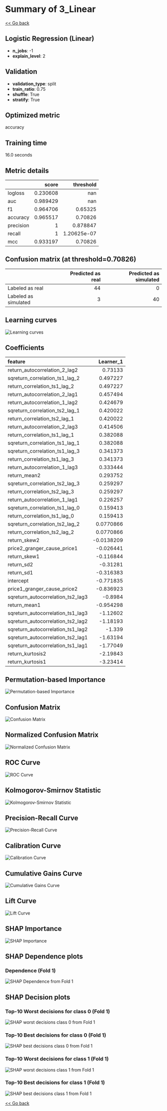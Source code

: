 # Summary of 3_Linear

[<< Go back](../README.md)


## Logistic Regression (Linear)
- **n_jobs**: -1
- **explain_level**: 2

## Validation
 - **validation_type**: split
 - **train_ratio**: 0.75
 - **shuffle**: True
 - **stratify**: True

## Optimized metric
accuracy

## Training time

16.0 seconds

## Metric details
|           |    score |     threshold |
|:----------|---------:|--------------:|
| logloss   | 0.230608 | nan           |
| auc       | 0.989429 | nan           |
| f1        | 0.964706 |   0.65325     |
| accuracy  | 0.965517 |   0.70826     |
| precision | 1        |   0.878847    |
| recall    | 1        |   1.20625e-07 |
| mcc       | 0.933197 |   0.70826     |


## Confusion matrix (at threshold=0.70826)
|                      |   Predicted as real |   Predicted as simulated |
|:---------------------|--------------------:|-------------------------:|
| Labeled as real      |                  44 |                        0 |
| Labeled as simulated |                   3 |                       40 |

## Learning curves
![Learning curves](learning_curves.png)

## Coefficients
| feature                           |   Learner_1 |
|:----------------------------------|------------:|
| return_autocorrelation_2_lag2     |   0.73133   |
| sqreturn_correlation_ts1_lag_2    |   0.497227  |
| return_correlation_ts1_lag_2      |   0.497227  |
| return_autocorrelation_2_lag1     |   0.457494  |
| return_autocorrelation_1_lag2     |   0.424679  |
| sqreturn_correlation_ts2_lag_1    |   0.420022  |
| return_correlation_ts2_lag_1      |   0.420022  |
| return_autocorrelation_2_lag3     |   0.414506  |
| return_correlation_ts1_lag_1      |   0.382088  |
| sqreturn_correlation_ts1_lag_1    |   0.382088  |
| sqreturn_correlation_ts1_lag_3    |   0.341373  |
| return_correlation_ts1_lag_3      |   0.341373  |
| return_autocorrelation_1_lag3     |   0.333444  |
| return_mean2                      |   0.293752  |
| sqreturn_correlation_ts2_lag_3    |   0.259297  |
| return_correlation_ts2_lag_3      |   0.259297  |
| return_autocorrelation_1_lag1     |   0.226257  |
| sqreturn_correlation_ts1_lag_0    |   0.159413  |
| return_correlation_ts1_lag_0      |   0.159413  |
| sqreturn_correlation_ts2_lag_2    |   0.0770866 |
| return_correlation_ts2_lag_2      |   0.0770866 |
| return_skew2                      |  -0.0138209 |
| price2_granger_cause_price1       |  -0.026441  |
| return_skew1                      |  -0.116844  |
| return_sd2                        |  -0.31281   |
| return_sd1                        |  -0.316383  |
| intercept                         |  -0.771835  |
| price1_granger_cause_price2       |  -0.836923  |
| sqreturn_autocorrelation_ts2_lag3 |  -0.8984    |
| return_mean1                      |  -0.954298  |
| sqreturn_autocorrelation_ts1_lag3 |  -1.12602   |
| sqreturn_autocorrelation_ts2_lag2 |  -1.18193   |
| sqreturn_autocorrelation_ts1_lag2 |  -1.339     |
| sqreturn_autocorrelation_ts2_lag1 |  -1.63194   |
| sqreturn_autocorrelation_ts1_lag1 |  -1.77049   |
| return_kurtosis2                  |  -2.19843   |
| return_kurtosis1                  |  -3.23414   |


## Permutation-based Importance
![Permutation-based Importance](permutation_importance.png)
## Confusion Matrix

![Confusion Matrix](confusion_matrix.png)


## Normalized Confusion Matrix

![Normalized Confusion Matrix](confusion_matrix_normalized.png)


## ROC Curve

![ROC Curve](roc_curve.png)


## Kolmogorov-Smirnov Statistic

![Kolmogorov-Smirnov Statistic](ks_statistic.png)


## Precision-Recall Curve

![Precision-Recall Curve](precision_recall_curve.png)


## Calibration Curve

![Calibration Curve](calibration_curve_curve.png)


## Cumulative Gains Curve

![Cumulative Gains Curve](cumulative_gains_curve.png)


## Lift Curve

![Lift Curve](lift_curve.png)



## SHAP Importance
![SHAP Importance](shap_importance.png)

## SHAP Dependence plots

### Dependence (Fold 1)
![SHAP Dependence from Fold 1](learner_fold_0_shap_dependence.png)

## SHAP Decision plots

### Top-10 Worst decisions for class 0 (Fold 1)
![SHAP worst decisions class 0 from Fold 1](learner_fold_0_shap_class_0_worst_decisions.png)
### Top-10 Best decisions for class 0 (Fold 1)
![SHAP best decisions class 0 from Fold 1](learner_fold_0_shap_class_0_best_decisions.png)
### Top-10 Worst decisions for class 1 (Fold 1)
![SHAP worst decisions class 1 from Fold 1](learner_fold_0_shap_class_1_worst_decisions.png)
### Top-10 Best decisions for class 1 (Fold 1)
![SHAP best decisions class 1 from Fold 1](learner_fold_0_shap_class_1_best_decisions.png)

[<< Go back](../README.md)
